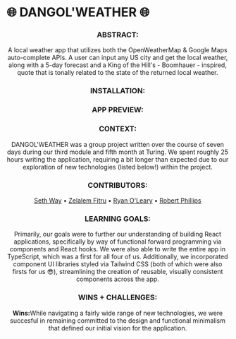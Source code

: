 # 🌐 DANGOL'WEATHER 🌐

### <div align="center">ABSTRACT:</div>
[//]: <> (Briefly describe what you built and its features. What problem is the app solving? How does this application solve that problem?)
<div align="center">A local weather app that utilizes both the OpenWeatherMap & Google Maps auto-complete APIs. A user can input any US city and get the local weather, along with a 5-day forecast and a King of the Hill's - Boomhauer - inspired, quote that is tonally related to the state of the returned local weather.</div>

### <div align="center">INSTALLATION:</div>
[//]: <> (What steps does a person have to take to get your app cloned down and running?)

### <div align="center">APP PREVIEW:</div>
[//]: <> (Provide ONE gif or screenshot of your application - choose the "coolest" piece of functionality to show off.)

### <div align="center">CONTEXT:</div>
<div align="center">DANGOL'WEATHER was a group project written over the course of seven days during our third module and fifth month at Turing. We spent roughly 25 hours writing the application, requiring a bit longer than expected due to our exploration of new technologies (listed below!) within the project.</div>

### <div align="center">CONTRIBUTORS:</div>
<div align="center">
  <a href="https://github.com/seth-way">Seth Way</a> • 
  <a href="https://github.com/ZTFitru">Zelalem Fitru</a> • 
  <a href="https://github.com/ROlearyPro">Ryan O'Leary</a> • 
  <a href="https://github.com/robert-phillips33">Robert Phillips</a>
</div>

### <div align="center">LEARNING GOALS:</div>
<div align="center">Primarily, our goals were to further our understanding of building React applications, specifically by way of functional forward programming via components and React hooks. We were also able to write the entire app in TypeScript, which was a first for all four of us. Additionally, we incorporated component UI libraries styled via Tailwind CSS (both of which were also firsts for us 😎), streamlining the creation of reusable, visually consistent components across the app.</div>

### <div align="center">WINS + CHALLENGES:</div>
[//]: <> (What are 2-3 wins you have from this project? What were some challenges you faced - and how did you get over them?)
<div align="center">
  <p><strong>Wins:</strong>While navigating a fairly wide range of new technologies, we were succesful in remaining committed to the design and functional minimalism that defined our initial vision for the application.</p>
